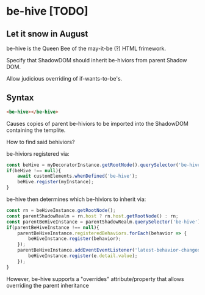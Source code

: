 # be-hive [TODO]

## Let it snow in August

be-hive is the Queen Bee of the may-it-be (?) HTML frimework.

Specify that ShadowDOM should inherit be-hiviors from parent Shadow DOM.

Allow judicious overriding of if-wants-to-be's.

## Syntax

```html
<be-hive></be-hive>
```

Causes copies of parent be-hiviors to be imported into the ShadowDOM containing the templite.

How to find said behiviors?

be-hiviors registered via:

```JavaScript
const beHive = myDecoratorInstance.getRootNode().querySelector('be-hive');
if(beHive !== null){
    await customElements.whenDefined('be-hive');
    beHive.register(myInstance);
}
```

be-hive then determines which be-hiviors to inherit via:

```JavaScript
const rn = beHiveInstance.getRootNode();
const parentShadowRealm = rn.host ? rn.host.getRootNode() : rn;
const parentBeHiveInstance = parentShadowRealm.querySelector('be-hive');
if(parentBeHiveInstance !== null){
    parentBeHiveInstance.registeredBehaviors.forEach(behavior => {
        beHiveInstance.register(behavior);
    });
    parentBeHiveInstance.addEventEventListener('latest-behavior-changed', e => {
        beHiveInstance.register(e.detail.value);
    });
}

```

However, be-hive supports a "overrides" attribute/property that allows overriding the parent inheritance

